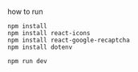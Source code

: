 how to run
```
npm install
npm install react-icons
npm install react-google-recaptcha
npm install dotenv
```
```
npm run dev
```